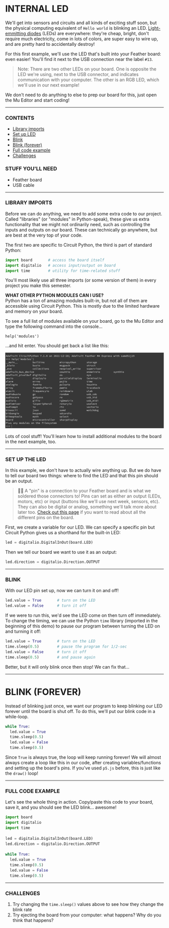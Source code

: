 # INTERNAL LED

We'll get into sensors and circuits and all kinds of exciting stuff soon, but the physical computing equivalent of `Hello world` is blinking an LED. [Light-emmitting diodes](https://en.wikipedia.org/wiki/Light-emitting_diode) (LEDs) are everywhere: they're cheap, bright, don't require much electricity, come in lots of colors, are super easy to wire up, and are pretty hard to accidentally destroy!

For this first example, we'll use the LED that's built into your Feather board: even easier! You'll find it next to the USB connection near the label `#13`.

> Note: There are two other LEDs on your board. One is opposite the LED we're using, next to the USB connector, and indicates communication with your computer. The other is an RGB LED, which we'll use in our next example!

We don't need to do anything to else to prep our board for this, just open the Mu Editor and start coding!

***

### CONTENTS  

* [Library imports](#library-imports)  
* [Set up LED](#set-up-led)  
* [Blink](#blink)  
* [Blink (forever)](#blink-forever)  
* [Full code example](#full-code-example)  
* [Challenges](#challenges)  

### STUFF YOU'LL NEED  

* Feather board  
* USB cable  

***

### LIBRARY IMPORTS  
Before we can do anything, we need to add some extra code to our project. Called "libraries" (or "modules" in Python-speak), these give us extra functionality that we might not ordinarily need, such as controlling the inputs and outputs on our board. These can technically go anywhere, but are best at the very top of your code.

The first two are specific to Circuit Python, the third is part of standard Python:

```python
import board       # access the board itself
import digitalio   # access input/output on board
import time        # utility for time-related stuff
```

You'll most likely use all three imports (or some version of them) in every project you make this semester.

**WHAT OTHER PYTHON MODULES CAN I USE?**  
Python has a ton of amazing modules built-in, but not all of them are accessible using Circuit Python. This is mostly due to the limited hardware and memory on your board.

To see a full list of modules available on your board, go to the Mu Editor and type the following command into the console...

    help('modules')

...and hit enter. You should get back a list like this:

![](../Images/PythonLibraries.png)

Lots of cool stuff! You'll learn how to install additional modules to the board in the next example, too.

***

### SET UP THE LED  
In this example, we don't have to actually wire anything up. But we do have to tell our board two things: where to find the LED and that this pin should be an output.

> 🙋‍♀️ A "pin" is a connection to your Feather board and is what we soldered those connectors to! Pins can set as either an output (LEDs, motors, etc) or input (buttons like we'll use next week, sensors, etc). They can also be digital or analog, something we'll talk more about later too. [Check out this page](https://learn.adafruit.com/adafruit-feather-m4-express-atsamd51/pinouts) if you want to read about all the different pins on the board.  

First, we create a variable for our LED. We can specify a specific pin but Circuit Python gives us a shorthand for the built-in LED:

```python
led = digitalio.DigitalInOut(board.LED)
```

Then we tell our board we want to use it as an output:

```python
led.direction = digitalio.Direction.OUTPUT
```

***

### BLINK
With our LED pin set up, now we can turn it on and off!

```python
led.value = True       # turn on the LED
led.value = False      # turn it off
```

If we were to run this, we'd see the LED come on then turn off immediately. To change the timing, we can use the Python `time` library (imported in the beginning of this demo) to pause our program between turning the LED on and turning it off:

```python
led.value = True       # turn on the LED
time.sleep(0.5)        # pause the program for 1/2-sec
led.value = False      # turn it off
time.sleep(0.5)        # and pause again
```

Better, but it will only blink once then stop! We can fix that...

***

# BLINK (FOREVER)  
Instead of blinking just once, we want our program to keep blinking our LED forever until the board is shut off. To do this, we'll put our blink code in a while-loop.

```python
while True:
  led.value = True
  time.sleep(0.5)
  led.value = False
  time.sleep(0.5)
```

Since `True` is always true, the loop will keep running forever! We will almost always create a loop like this in our code, after creating variables/functions and setting up the board's pins. If you've used `p5.js` before, this is just like the `draw()` loop!

***

### FULL CODE EXAMPLE  
Let's see the whole thing in action. Copy/paste this code to your board, save it, and you should see the LED blink... awesome!

```python
import board
import digitalio
import time

led = digitalio.DigitalInOut(board.LED)
led.direction = digitalio.Direction.OUTPUT

while True:
  led.value = True
  time.sleep(0.5)
  led.value = False
  time.sleep(0.5)
```

***

### CHALLENGES  

1. Try changing the `time.sleep()` values above to see how they change the blink rate  
2. Try ejecting the board from your computer: what happens? Why do you think that happens?  


